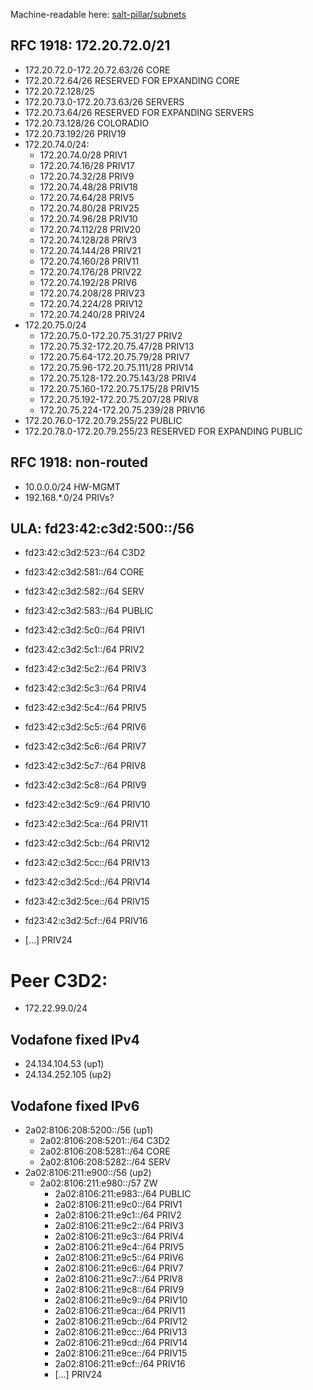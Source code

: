 Machine-readable here: [salt-pillar/subnets](./salt-pillar/subnets/init.sls)

## RFC 1918: 172.20.72.0/21

* 172.20.72.0-172.20.72.63/26 CORE
* 172.20.72.64/26 RESERVED FOR EPXANDING CORE
* 172.20.72.128/25
* 172.20.73.0-172.20.73.63/26 SERVERS
* 172.20.73.64/26 RESERVED FOR EXPANDING SERVERS
* 172.20.73.128/26 COLORADIO
* 172.20.73.192/26 PRIV19
* 172.20.74.0/24:
  * 172.20.74.0/28 PRIV1
  * 172.20.74.16/28 PRIV17
  * 172.20.74.32/28 PRIV9
  * 172.20.74.48/28 PRIV18
  * 172.20.74.64/28 PRIV5
  * 172.20.74.80/28 PRIV25
  * 172.20.74.96/28 PRIV10
  * 172.20.74.112/28 PRIV20
  * 172.20.74.128/28 PRIV3
  * 172.20.74.144/28 PRIV21
  * 172.20.74.160/28 PRIV11
  * 172.20.74.176/28 PRIV22
  * 172.20.74.192/28 PRIV6
  * 172.20.74.208/28 PRIV23
  * 172.20.74.224/28 PRIV12
  * 172.20.74.240/28 PRIV24
* 172.20.75.0/24
  * 172.20.75.0-172.20.75.31/27 PRIV2
  * 172.20.75.32-172.20.75.47/28 PRIV13
  * 172.20.75.64-172.20.75.79/28 PRIV7
  * 172.20.75.96-172.20.75.111/28 PRIV14
  * 172.20.75.128-172.20.75.143/28 PRIV4
  * 172.20.75.160-172.20.75.175/28 PRIV15
  * 172.20.75.192-172.20.75.207/28 PRIV8
  * 172.20.75.224-172.20.75.239/28 PRIV16
* 172.20.76.0-172.20.79.255/22 PUBLIC
* 172.20.78.0-172.20.79.255/23 RESERVED FOR EXPANDING PUBLIC

## RFC 1918: non-routed

* 10.0.0.0/24 HW-MGMT
* 192.168.*.0/24 PRIVs?

## ULA: fd23:42:c3d2:500::/56

* fd23:42:c3d2:523::/64 C3D2

* fd23:42:c3d2:581::/64 CORE
* fd23:42:c3d2:582::/64 SERV
* fd23:42:c3d2:583::/64 PUBLIC
* fd23:42:c3d2:5c0::/64 PRIV1
* fd23:42:c3d2:5c1::/64 PRIV2
* fd23:42:c3d2:5c2::/64 PRIV3
* fd23:42:c3d2:5c3::/64 PRIV4
* fd23:42:c3d2:5c4::/64 PRIV5
* fd23:42:c3d2:5c5::/64 PRIV6
* fd23:42:c3d2:5c6::/64 PRIV7
* fd23:42:c3d2:5c7::/64 PRIV8
* fd23:42:c3d2:5c8::/64 PRIV9
* fd23:42:c3d2:5c9::/64 PRIV10
* fd23:42:c3d2:5ca::/64 PRIV11
* fd23:42:c3d2:5cb::/64 PRIV12
* fd23:42:c3d2:5cc::/64 PRIV13
* fd23:42:c3d2:5cd::/64 PRIV14
* fd23:42:c3d2:5ce::/64 PRIV15
* fd23:42:c3d2:5cf::/64 PRIV16
* […] PRIV24

# Peer C3D2:

* 172.22.99.0/24

## Vodafone fixed IPv4
* 24.134.104.53 (up1)
* 24.134.252.105 (up2)

## Vodafone fixed IPv6
* 2a02:8106:208:5200::/56 (up1)
  * 2a02:8106:208:5201::/64 C3D2
  * 2a02:8106:208:5281::/64 CORE
  * 2a02:8106:208:5282::/64 SERV
* 2a02:8106:211:e900::/56 (up2)
  * 2a02:8106:211:e980::/57 ZW
    * 2a02:8106:211:e983::/64 PUBLIC
    * 2a02:8106:211:e9c0::/64 PRIV1
    * 2a02:8106:211:e9c1::/64 PRIV2
    * 2a02:8106:211:e9c2::/64 PRIV3
    * 2a02:8106:211:e9c3::/64 PRIV4
    * 2a02:8106:211:e9c4::/64 PRIV5
    * 2a02:8106:211:e9c5::/64 PRIV6
    * 2a02:8106:211:e9c6::/64 PRIV7
    * 2a02:8106:211:e9c7::/64 PRIV8
    * 2a02:8106:211:e9c8::/64 PRIV9
    * 2a02:8106:211:e9c9::/64 PRIV10
    * 2a02:8106:211:e9ca::/64 PRIV11
    * 2a02:8106:211:e9cb::/64 PRIV12
    * 2a02:8106:211:e9cc::/64 PRIV13
    * 2a02:8106:211:e9cd::/64 PRIV14
    * 2a02:8106:211:e9ce::/64 PRIV15
    * 2a02:8106:211:e9cf::/64 PRIV16
    * […] PRIV24
